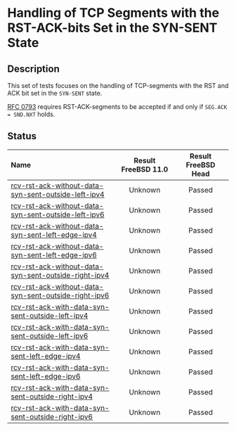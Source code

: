 # Handling of TCP Segments with the RST-ACK-bits Set in the SYN-SENT State

## Description
This set of tests focuses on the handling of TCP-segments with the
RST and ACK bit set in the `SYN-SENT` state.

[RFC 0793](https://tools.ietf.org/html/rfc0793) requires RST-ACK-segments to
be accepted if and only if `SEG.ACK = SND.NXT` holds.

## Status

| Name                                                                                                                                                                                                                                         | Result FreeBSD 11.0 | Result FreeBSD Head |
|:---------------------------------------------------------------------------------------------------------------------------------------------------------------------------------------------------------------------------------------------|:-------------------:|:-------------------:|
|[rcv-rst-ack-without-data-syn-sent-outside-left-ipv4](rcv-rst-ack-without-data-syn-sent-outside-left-ipv4.pkt "Ensure that the reception of a TCP RST-ACK with SEG.ACK=SND.NXT-1 in the SYN-SENT state does not affect the TCP connection")   | Unknown             | Passed              |
|[rcv-rst-ack-without-data-syn-sent-outside-left-ipv6](rcv-rst-ack-without-data-syn-sent-outside-left-ipv6.pkt "Ensure that the reception of a TCP RST-ACK with SEG.ACK=SND.NXT-1 in the SYN-SENT state does not affect the TCP connection")   | Unknown             | Passed              |
|[rcv-rst-ack-without-data-syn-sent-left-edge-ipv4](rcv-rst-ack-without-data-syn-sent-left-edge-ipv4.pkt "Ensure that the reception of a TCP RST-ACK with SEG.ACK=SND.NXT in the SYN-SENT state destroys the TCP connection")                  | Unknown             | Passed              |
|[rcv-rst-ack-without-data-syn-sent-left-edge-ipv6](rcv-rst-ack-without-data-syn-sent-left-edge-ipv6.pkt "Ensure that the reception of a TCP RST-ACK with SEG.ACK=SND.NXT in the SYN-SENT state destroys the TCP connection")                  | Unknown             | Passed              |
|[rcv-rst-ack-without-data-syn-sent-outside-right-ipv4](rcv-rst-ack-without-data-syn-sent-outside-right-ipv4.pkt "Ensure that the reception of a TCP RST-ACK with SEG.ACK=SND.NXT+1 in the SYN-SENT state does not affect the TCP connection") | Unknown             | Passed              |
|[rcv-rst-ack-without-data-syn-sent-outside-right-ipv6](rcv-rst-ack-without-data-syn-sent-outside-right-ipv6.pkt "Ensure that the reception of a TCP RST-ACK with SEG.ACK=RCV.NXT+1 in the SYN-SENT state does not affect the TCP connection") | Unknown             | Passed              |
|[rcv-rst-ack-with-data-syn-sent-outside-left-ipv4](rcv-rst-ack-with-data-syn-sent-outside-left-ipv4.pkt "Ensure that the reception of a TCP RST-ACK with SEG.ACK=SND.NXT-1 in the SYN-SENT state does not affect the TCP connection")         | Unknown             | Passed              |
|[rcv-rst-ack-with-data-syn-sent-outside-left-ipv6](rcv-rst-ack-with-data-syn-sent-outside-left-ipv6.pkt "Ensure that the reception of a TCP RST-ACK with SEG.ACK=SND.NXT-1 in the SYN-SENT state does not affect the TCP connection")         | Unknown             | Passed              |
|[rcv-rst-ack-with-data-syn-sent-left-edge-ipv4](rcv-rst-ack-with-data-syn-sent-left-edge-ipv4.pkt "Ensure that the reception of a TCP RST-ACK with SEG.ACK=SND.NXT in the SYN-SENT state destroys the TCP connection")                        | Unknown             | Passed              |
|[rcv-rst-ack-with-data-syn-sent-left-edge-ipv6](rcv-rst-ack-with-data-syn-sent-left-edge-ipv6.pkt "Ensure that the reception of a TCP RST-ACK with SEG.ACK=SND.NXT in the SYN-SENT state destroys the TCP connection")                        | Unknown             | Passed              |
|[rcv-rst-ack-with-data-syn-sent-outside-right-ipv4](rcv-rst-ack-with-data-syn-sent-outside-right-ipv4.pkt "Ensure that the reception of a TCP RST-ACK with SEG.ACK=SND.NXT+1 in the SYN-SENT state does not affect the TCP connection")       | Unknown             | Passed              |
|[rcv-rst-ack-with-data-syn-sent-outside-right-ipv6](rcv-rst-ack-with-data-syn-sent-outside-right-ipv6.pkt "Ensure that the reception of a TCP RST-ACK with SEG.ACK=RCV.NXT+1 in the SYN-SENT state does not affect the TCP connection")       | Unknown             | Passed              |
